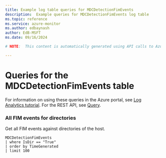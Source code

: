 ```yaml
---
title: Example log table queries for MDCDetectionFimEvents
description:  Example queries for MDCDetectionFimEvents log table
ms.topic: reference
ms.service: azure-monitor
ms.author: edbaynash
author: EdB-MSFT
ms.date: 09/16/2024

# NOTE:  This content is automatically generated using API calls to Azure. Any edits made on these files will be overwritten in the next run of the script. 

---
```


# Queries for the MDCDetectionFimEvents table

For information on using these queries in the Azure portal, see [Log Analytics tutorial](/azure/azure-monitor/logs/log-analytics-tutorial). For the REST API, see [Query](/rest/api/loganalytics/query).


### All FIM events for directories  


Get all FIM events against directories of the host.  

```query
MDCDetectionFimEvents
| where IsDir == "True"
| order by TimeGenerated
| limit 100
```

